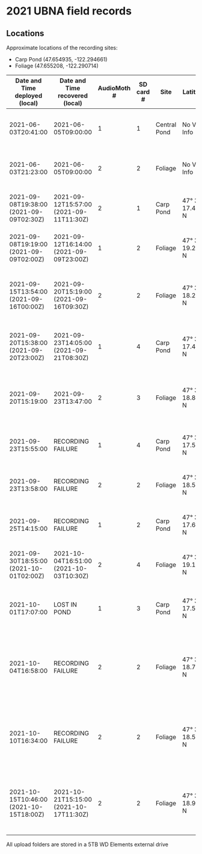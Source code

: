 # 2021 UBNA field records

## Locations

Approximate locations of the recording sites:
- Carp Pond (47.654935, -122.294661)
- Foliage (47.655208, -122.290714)

Date and Time deployed (local) | Date and Time recovered (local) | AudioMoth # | SD card # | Site | Latitude | Longitude | Altitude (m) | Duration (HH:MM) | # of Files | GB used | Storage Space (GB) | Sampling rate (Hz) | Gain | Filter | Amplitude threshold | Battery start (V) | Battery end (V) | Deployer | Upload folder name | Daily Recording Period | Activity Cycle | Activity per Day | Notes
-----|-----|-----|-----|-----|-----|-----|-----|-----|-----|-----|-----|-----|-----|-----|-----|-----|-----|-----|-----|-----|-----|-----|-----|
2021-06-03T20:41:00 | 2021-06-05T09:00:00 | 1 | 1 | Central Pond | No Valid Info | No Valid Info | No Valid Info | 36:19 | - | 54.4 | 127.8 | 384000 | Medium | None | None | - | < 3.6 V (Green) | AS | recover-20210604_unit1 | 0:00 - 24:00 | Recording: 3595 secs; Sleep: 5 secs | Recording: 1438 min; Sleep: 2 min | Ziploc Bag
2021-06-03T21:23:00 | 2021-06-05T09:00:00 | 2 | 2 | Foliage | No Valid Info | No Valid Info | No Valid Info | 35:37 | - | 51.8 | 127.8 | 384000 | Medium | None | None | - | < 3.6 V (Green) | AS | recover-20210604_unit2 | 0:00 - 24:00 | Recording: 3595 secs; Sleep: 5 secs | Recording: 1438 min; Sleep: 2 min | Ziploc Bag
2021-09-08T19:38:00 (2021-09-09T02:30Z) | 2021-09-12T15:57:00 (2021-09-11T11:30Z) | 2 | 1 | Carp Pond | 47° 39' 17.430'' N | 122° 17' 41.658'' W | 6.62 | 92:19 (57) | 126 | 39.5 | 127.8 | 250000 | Medium | None | None | - | < 3.6 V (Green) | AK | recover-20210912_unit1 | 0:00 - 24:00 | Recording: 1795 secs; Sleep: 5 secs | Recording: 1436 min; Sleep: 4 min | Ziploc Bag
2021-09-08T19:19:00 (2021-09-09T02:00Z) | 2021-09-12T16:14:00 (2021-09-09T23:00Z) | 1 | 2 | Foliage | 47° 39' 19.200'' N | 122° 17' 27.738'' W | 8.11 | 92:55 (21) | 114 | 102.2 | 127.8 | 250000 | Medium | None | None | - | < 3.6 V (Green) | AK | recover-20210912_unit2 | 0:00 - 24:00 | Recording: 1795 secs; Sleep: 5 secs | Recording: 1436 min; Sleep: 4 min | Ziploc Bag
2021-09-15T13:54:00 (2021-09-16T00:00Z) | 2021-09-20T15:19:00 (2021-09-16T09:30Z) | 2 | 2 | Foliage | 47° 39' 18.282'' N | 122° 17' 26.562'' W | 7.14 | 121:25 (9.5) | 90 | 27.4 | 127.8 | 384000 | Medium | None | None | - | < 3.6 V (Green) | AK | recover-20210918_unit2 | 0:00 - 16:00 | Recording: 1795 secs; Sleep: 5 secs | Recording: 1436 min; Sleep: 4 min | Ziploc Bag; First major rain storm of season; Tree fell down; No recordings
2021-09-20T15:38:00 (2021-09-20T23:00Z) | 2021-09-23T14:05:00 (2021-09-21T08:30Z) | 1 | 4 | Carp Pond | 47° 39' 17.418'' N | 122° 17' 40.650'' W | 6.09 | 70:27 (9.5) | 146 | 21.4 | 127.8 | 250000 | Medium | None | None | - | - | AK | recover-20210923_unit1 | 0:00 - 24:00 | Recording: 1795 secs; Sleep: 5 secs | Recording: 1436 min; Sleep: 4 min | Ziploc Bag; First days of sunny weather after rain storm
2021-09-20T15:19:00 | 2021-09-23T13:47:00 | 2 | 3 | Foliage | 47° 39' 18.888'' N | 122° 17' 26.340'' W | 3.35 | 70:28 | 23 | 0.408 | 127.8 | 250000 | Medium | None | None | - | - | AK | recover-20210921_unit2 | 0:00 - 24:00 | Recording: 1795 secs; Sleep: 5 secs | Recording: 1436 min; Sleep: 4 min | Ziploc Bag; First days of sunny weather after rain storm; Weak Batteries
2021-09-23T15:55:00 | RECORDING FAILURE | 1 | 4 | Carp Pond | 47° 39' 17.532'' N | 122° 17' 40.690'' W | 3.57 | - | - | - | 127.8 | 250000 | Medium | None | None | - | - | AK | - | 0:00 - 24:00 | Recording: 1795 secs; Sleep: 5 secs | Recording: 1436 min; Sleep: 4 min | SD card was formatted to wrong type (not exFAT)
2021-09-23T13:58:00 | RECORDING FAILURE | 2 | 2 | Foliage | 47° 39' 18.522'' N | 122° 17' 26.892'' W | 6.59 | - | - | - | 127.8 | 250000 | Medium | None | None | - | - | AK | - | 0:00 - 24:00 | Recording: 1795 secs; Sleep: 5 secs | Recording: 1436 min; Sleep: 4 min | Unknown error; Possible water interference
2021-09-25T14:15:00 | RECORDING FAILURE | 1 | 2 | Carp Pond | 47° 39' 17.622'' N | 122° 17' 40.698'' W | 6.99 | - | - | - | 127.8 | 250000 | Medium | None | None | - | - | AK | - | 0:00 - 24:00 | Recording: 1795 secs; Sleep: 5 secs | Recording: 1436 min; Sleep: 4 min | Unknown error; Possible water interference
2021-09-30T18:55:00 (2021-10-01T02:00Z) | 2021-10-04T16:51:00 (2021-10-03T10:30Z) | 2 | 4 | Foliage | 47° 39' 19.110'' N | 122° 17' 27.348'' W | 42.93 (glitch) | 93:56 (56.5) | 203 | 104.8 | 127.8 | 250000 | Medium | None | None | - | - | AK | recover-20211004_unit2 | 0:00 - 24:00 | Recording: 1795 secs; Sleep: 5 secs | Recording: 1436 min; Sleep: 4 min | Ziploc Bag; After midnight rainstorm
2021-10-01T17:07:00 | LOST IN POND | 1 | 3 | Carp Pond | 47° 39' 17.562'' N | 122° 17' 40.290'' W| 7.08 | - | - | - | 127.8 | 250000 | Medium | None | None | - | - | AK | - | 0:00 - 24:00 | Recording: 1795 secs; Sleep: 5 secs | Recording: 1436 min; Sleep: 4 min | Tree fell into the water; unable to recover as of 10/10/2021
2021-10-04T16:58:00 | RECORDING FAILURE | 2 | 2 | Foliage | 47° 39' 18.750'' N | 122° 17' 26.532'' W| 6.93 | - | - | - | 127.8 | 250000 | Medium | None | None | - | - | AK | - | 0:00 - 24:00 | Recording: 1795 secs; Sleep: 5 secs | Recording: 1436 min; Sleep: 4 min | Recording schedule set but clock not set (Red light ON with Green light flashing)
2021-10-10T16:34:00 | RECORDING FAILURE | 2 | 2 | Foliage | 47° 39' 18.528'' N | 122° 17' 26.718'' W| 8.74 | - | - | - | 127.8 | 250000 | Medium | None | None | - | - | AK | - | 0:00 - 24:00 | Recording: 1795 secs; Sleep: 5 secs | Recording: 1436 min; Sleep: 4 min | Recording schedule set but clock not set (Red light ON with Green light flashing)
2021-10-15T10:46:00 (2021-10-15T18:00Z) | 2021-10-21T15:15:00 (2021-10-17T11:30Z) | 2 | 2 | Foliage | 47° 39' 18.918'' N | 122° 17' 26.388'' W| 6.1 | 148:29 (41.5) | 440 | 78.6 | 127.8 | 250000 | Medium | None | None | - | - | AK | recover-20211021_unit2 | 0:00 - 24:00 | Recording: 1795 secs; Sleep: 5 secs | Recording: 1436 min; Sleep: 4 min | Retrieved two days after batteries died; Solid dataset until Oct 17th 4am PST

All upload folders are stored in a 5TB WD Elements external drive
